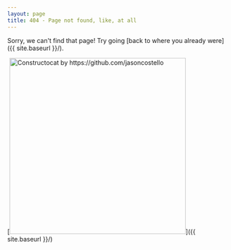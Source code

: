 ```yaml
---
layout: page
title: 404 - Page not found, like, at all
---
```


Sorry, we can't find that page! Try going [back to where you already were]({{ site.baseurl }}/).

[<img src="{{ site.baseurl }}/images/404.jpg" alt="Constructocat by https://github.com/jasoncostello" style="width: 400px;"/>]({{ site.baseurl }}/)
